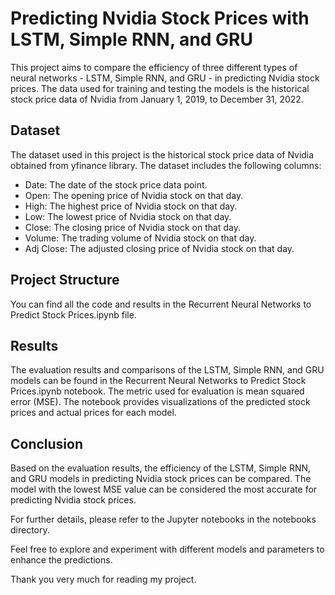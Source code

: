 # Predicting Nvidia Stock Prices with LSTM, Simple RNN, and GRU

This project aims to compare the efficiency of three different types of neural networks - LSTM, Simple RNN, and GRU - in predicting Nvidia stock prices. The data used for training and testing the models is the historical stock price data of Nvidia from January 1, 2019, to December 31, 2022.

## Dataset

The dataset used in this project is the historical stock price data of Nvidia obtained from yfinance library. The dataset includes the following columns:

- Date: The date of the stock price data point.
- Open: The opening price of Nvidia stock on that day.
- High: The highest price of Nvidia stock on that day.
- Low: The lowest price of Nvidia stock on that day.
- Close: The closing price of Nvidia stock on that day.
- Volume: The trading volume of Nvidia stock on that day.
- Adj Close: The adjusted closing price of Nvidia stock on that day.

## Project Structure

You can find all the code and results in the Recurrent Neural Networks to Predict Stock Prices.ipynb file.

## Results
The evaluation results and comparisons of the LSTM, Simple RNN, and GRU models can be found in the Recurrent Neural Networks to Predict Stock Prices.ipynb notebook. The metric used for evaluation is mean squared error (MSE). The notebook provides visualizations of the predicted stock prices and actual prices for each model.

## Conclusion
Based on the evaluation results, the efficiency of the LSTM, Simple RNN, and GRU models in predicting Nvidia stock prices can be compared. The model with the lowest MSE value can be considered the most accurate for predicting Nvidia stock prices.

For further details, please refer to the Jupyter notebooks in the notebooks directory.

Feel free to explore and experiment with different models and parameters to enhance the predictions.

Thank you very much for reading my project. 

